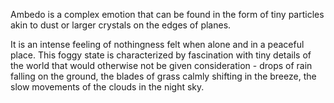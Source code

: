 Ambedo is a complex emotion that can be found in the form of tiny particles akin to dust or larger crystals on the edges of planes.

It is an intense feeling of nothingness felt when alone and in a peaceful place. This foggy state is characterized by fascination with tiny details of the world that would otherwise not be given consideration - drops of rain falling on the ground, the blades of grass calmly shifting in the breeze, the slow movements of the clouds in the night sky.
